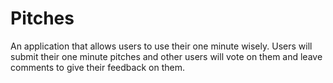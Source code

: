 # Pitches
An application that allows users to use their one minute wisely. Users will submit their one minute pitches and other users will vote on them and leave comments to give their feedback on them.
